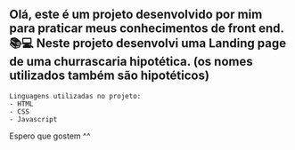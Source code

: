 Olá, este é um projeto desenvolvido por mim para praticar meus conhecimentos de front end. 📚💻
Neste projeto desenvolvi uma Landing page de uma churrascaria hipotética. (os nomes utilizados também são hipotéticos)
---

```
Linguagens utilizadas no projeto:
- HTML
- CSS
- Javascript
```

Espero que gostem ^^
